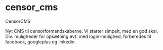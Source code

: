 censor_cms
==========

CensorCMS

Nyt CMS til censorformandskaberne. Vi starter simpelt, med en god skal. Div. muligheder for opsætning evt. med login-mulighed, forberedes til facebook, googleplus og linkedin.

